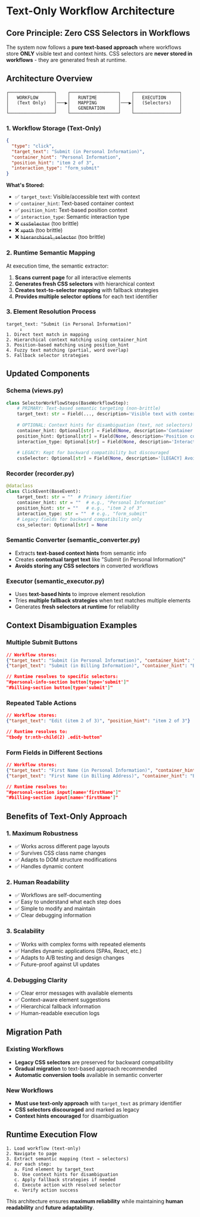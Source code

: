 # Text-Only Workflow Architecture

## **Core Principle: Zero CSS Selectors in Workflows**

The system now follows a **pure text-based approach** where workflows store **ONLY** visible text and context hints. CSS selectors are **never stored in workflows** - they are generated fresh at runtime.

## **Architecture Overview**

```
┌─────────────────┐    ┌──────────────────┐    ┌─────────────────┐
│   WORKFLOW      │    │   RUNTIME        │    │   EXECUTION     │
│   (Text Only)   │───▶│   MAPPING        │───▶│   (Selectors)   │
│                 │    │   GENERATION     │    │                 │
└─────────────────┘    └──────────────────┘    └─────────────────┘
```

### **1. Workflow Storage (Text-Only)**
```json
{
  "type": "click",
  "target_text": "Submit (in Personal Information)",
  "container_hint": "Personal Information",
  "position_hint": "item 2 of 3",
  "interaction_type": "form_submit"
}
```

**What's Stored:**
- ✅ `target_text`: Visible/accessible text with context
- ✅ `container_hint`: Text-based container context
- ✅ `position_hint`: Text-based position context
- ✅ `interaction_type`: Semantic interaction type
- ❌ ~~`cssSelector`~~ (too brittle)
- ❌ ~~`xpath`~~ (too brittle)
- ❌ ~~`hierarchical_selector`~~ (too brittle)

### **2. Runtime Semantic Mapping**
At execution time, the semantic extractor:
1. **Scans current page** for all interactive elements
2. **Generates fresh CSS selectors** with hierarchical context
3. **Creates text-to-selector mapping** with fallback strategies
4. **Provides multiple selector options** for each text identifier

### **3. Element Resolution Process**
```
target_text: "Submit (in Personal Information)"
     ↓
1. Direct text match in mapping
2. Hierarchical context matching using container_hint
3. Position-based matching using position_hint
4. Fuzzy text matching (partial, word overlap)
5. Fallback selector strategies
```

## **Updated Components**

### **Schema (views.py)**
```python
class SelectorWorkflowSteps(BaseWorkflowStep):
    # PRIMARY: Text-based semantic targeting (non-brittle)
    target_text: str = Field(..., description='Visible text with context')
    
    # OPTIONAL: Context hints for disambiguation (text, not selectors)
    container_hint: Optional[str] = Field(None, description='Container context')
    position_hint: Optional[str] = Field(None, description='Position context')
    interaction_type: Optional[str] = Field(None, description='Interaction type')
    
    # LEGACY: Kept for backward compatibility but discouraged
    cssSelector: Optional[str] = Field(None, description='[LEGACY] Avoid in new workflows')
```

### **Recorder (recorder.py)**
```python
@dataclass
class ClickEvent(BaseEvent):
    target_text: str = ""  # Primary identifier
    container_hint: str = ""  # e.g., "Personal Information"
    position_hint: str = ""   # e.g., "item 2 of 3"
    interaction_type: str = ""  # e.g., "form_submit"
    # Legacy fields for backward compatibility only
    css_selector: Optional[str] = None
```

### **Semantic Converter (semantic_converter.py)**
- Extracts **text-based context hints** from semantic info
- Creates **contextual target text** like "Submit (in Personal Information)"
- **Avoids storing any CSS selectors** in converted workflows

### **Executor (semantic_executor.py)**
- Uses **text-based hints** to improve element resolution
- Tries **multiple fallback strategies** when text matches multiple elements
- Generates **fresh selectors at runtime** for reliability

## **Context Disambiguation Examples**

### **Multiple Submit Buttons**
```json
// Workflow stores:
{"target_text": "Submit (in Personal Information)", "container_hint": "Personal Information"}
{"target_text": "Submit (in Billing Information)", "container_hint": "Billing Information"}

// Runtime resolves to specific selectors:
"#personal-info-section button[type='submit']"
"#billing-section button[type='submit']"
```

### **Repeated Table Actions**
```json
// Workflow stores:
{"target_text": "Edit (item 2 of 3)", "position_hint": "item 2 of 3"}

// Runtime resolves to:
"tbody tr:nth-child(2) .edit-button"
```

### **Form Fields in Different Sections**
```json
// Workflow stores:
{"target_text": "First Name (in Personal Information)", "container_hint": "Personal Information"}
{"target_text": "First Name (in Billing Address)", "container_hint": "Billing Address"}

// Runtime resolves to:
"#personal-section input[name='firstName']"
"#billing-section input[name='firstName']"
```

## **Benefits of Text-Only Approach**

### **1. Maximum Robustness**
- ✅ Works across different page layouts
- ✅ Survives CSS class name changes
- ✅ Adapts to DOM structure modifications
- ✅ Handles dynamic content

### **2. Human Readability**
- ✅ Workflows are self-documenting
- ✅ Easy to understand what each step does
- ✅ Simple to modify and maintain
- ✅ Clear debugging information

### **3. Scalability**
- ✅ Works with complex forms with repeated elements
- ✅ Handles dynamic applications (SPAs, React, etc.)
- ✅ Adapts to A/B testing and design changes
- ✅ Future-proof against UI updates

### **4. Debugging Clarity**
- ✅ Clear error messages with available elements
- ✅ Context-aware element suggestions
- ✅ Hierarchical fallback information
- ✅ Human-readable execution logs

## **Migration Path**

### **Existing Workflows**
- **Legacy CSS selectors** are preserved for backward compatibility
- **Gradual migration** to text-based approach recommended
- **Automatic conversion tools** available in semantic converter

### **New Workflows**
- **Must use text-only approach** with `target_text` as primary identifier
- **CSS selectors discouraged** and marked as legacy
- **Context hints encouraged** for disambiguation

## **Runtime Execution Flow**

```
1. Load workflow (text-only)
2. Navigate to page
3. Extract semantic mapping (text → selectors)
4. For each step:
   a. Find element by target_text
   b. Use context hints for disambiguation
   c. Apply fallback strategies if needed
   d. Execute action with resolved selector
   e. Verify action success
```

This architecture ensures **maximum reliability** while maintaining **human readability** and **future adaptability**. 